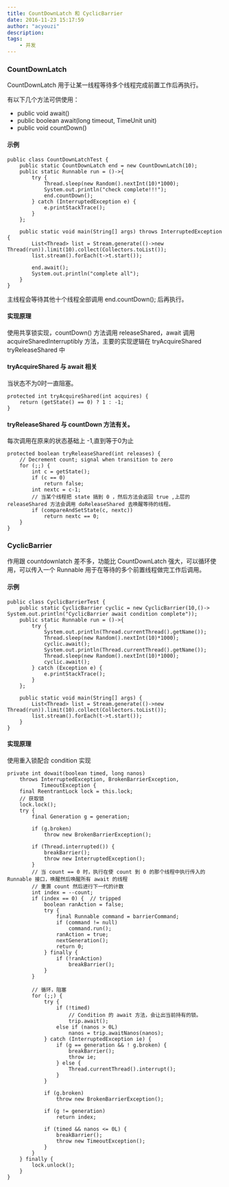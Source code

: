 ```yaml
---
title: CountDownLatch 和 CyclicBarrier
date: 2016-11-23 15:17:59
author: "acyouzi"
description: 
tags:
    - 并发
---
```


### CountDownLatch
CountDownLatch 用于让某一线程等待多个线程完成前置工作后再执行。

有以下几个方法可供使用：
* public void await()
* public boolean await(long timeout, TimeUnit unit)
* public void countDown()

#### 示例

    public class CountDownLatchTest {
        public static CountDownLatch end = new CountDownLatch(10);
        public static Runnable run = ()->{
            try {
                Thread.sleep(new Random().nextInt(10)*1000);
                System.out.println("check complete!!!");
                end.countDown();
            } catch (InterruptedException e) {
                e.printStackTrace();
            }
        };

        public static void main(String[] args) throws InterruptedException {
            List<Thread> list = Stream.generate(()->new Thread(run)).limit(10).collect(Collectors.toList());
            list.stream().forEach(t->t.start());

            end.await();
            System.out.println("complete all");
        }
    }

主线程会等待其他十个线程全部调用 end.countDown(); 后再执行。

####  实现原理
使用共享锁实现，countDown() 方法调用 releaseShared，await 调用 acquireSharedInterruptibly 方法，主要的实现逻辑在 tryAcquireShared tryReleaseShared 中

#### tryAcquireShared 与 await 相关 
当状态不为0时一直阻塞。

    protected int tryAcquireShared(int acquires) {
        return (getState() == 0) ? 1 : -1;
    }

#### tryReleaseShared 与 countDown 方法有关。
每次调用在原来的状态基础上 -1,直到等于0为止

    protected boolean tryReleaseShared(int releases) {
        // Decrement count; signal when transition to zero
        for (;;) {
            int c = getState();
            if (c == 0)
                return false;
            int nextc = c-1;
            // 当某个线程把 state 搞到 0 ，然后方法会返回 true ,上层的 releaseShared 方法会调用 doReleaseShared 去唤醒等待的线程。
            if (compareAndSetState(c, nextc))
                return nextc == 0;
        }
    }

### CyclicBarrier
作用跟 countdownlatch 差不多，功能比 CountDownLatch 强大，可以循环使用，可以传入一个 Runnable 用于在等待的多个前置线程做完工作后调用。

#### 示例

    public class CyclicBarrierTest {
        public static CyclicBarrier cyclic = new CyclicBarrier(10,()-> System.out.println("CyclicBarrier await condition complete"));
        public static Runnable run = ()->{
            try {
                System.out.println(Thread.currentThread().getName());
                Thread.sleep(new Random().nextInt(10)*1000);
                cyclic.await();
                System.out.println(Thread.currentThread().getName());
                Thread.sleep(new Random().nextInt(10)*1000);
                cyclic.await();
            } catch (Exception e) {
                e.printStackTrace();
            }
        };

        public static void main(String[] args) {
            List<Thread> list = Stream.generate(()->new Thread(run)).limit(10).collect(Collectors.toList());
            list.stream().forEach(t->t.start());
        }
    }

#### 实现原理
使用重入锁配合 condition 实现

    private int dowait(boolean timed, long nanos)
        throws InterruptedException, BrokenBarrierException,
               TimeoutException {
        final ReentrantLock lock = this.lock;
        // 获取锁
        lock.lock();
        try {
            final Generation g = generation;

            if (g.broken)
                throw new BrokenBarrierException();

            if (Thread.interrupted()) {
                breakBarrier();
                throw new InterruptedException();
            }
            // 当 count == 0 时，执行在使 count 到 0 的那个线程中执行传入的 Runnable 接口，唤醒然后唤醒所有 await 的线程
            // 重置 count 然后进行下一代的计数
            int index = --count;
            if (index == 0) {  // tripped
                boolean ranAction = false;
                try {
                    final Runnable command = barrierCommand;
                    if (command != null)
                        command.run();
                    ranAction = true;
                    nextGeneration();
                    return 0;
                } finally {
                    if (!ranAction)
                        breakBarrier();
                }
            }

            // 循环，阻塞
            for (;;) {
                try {
                    if (!timed)
                        // Condition 的 await 方法，会让出当前持有的锁。
                        trip.await();
                    else if (nanos > 0L)
                        nanos = trip.awaitNanos(nanos);
                } catch (InterruptedException ie) {
                    if (g == generation && ! g.broken) {
                        breakBarrier();
                        throw ie;
                    } else {
                        Thread.currentThread().interrupt();
                    }
                }

                if (g.broken)
                    throw new BrokenBarrierException();

                if (g != generation)
                    return index;

                if (timed && nanos <= 0L) {
                    breakBarrier();
                    throw new TimeoutException();
                }
            }
        } finally {
            lock.unlock();
        }
    }




